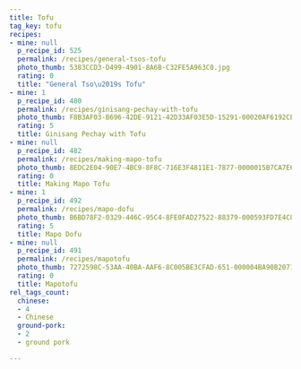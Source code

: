 ```yaml
---
title: Tofu
tag_key: tofu
recipes:
- mine: null
  p_recipe_id: 525
  permalink: /recipes/general-tsos-tofu
  photo_thumb: 5383CCD3-D499-4901-8A6B-C32FE5A963C0.jpg
  rating: 0
  title: "General Tso\u2019s Tofu"
- mine: 1
  p_recipe_id: 480
  permalink: /recipes/ginisang-pechay-with-tofu
  photo_thumb: F8B3AF03-B696-42DE-9121-42D33AF03E5D-15291-00020AF6192CE592.jpg
  rating: 5
  title: Ginisang Pechay with Tofu
- mine: null
  p_recipe_id: 482
  permalink: /recipes/making-mapo-tofu
  photo_thumb: 8EDC2E04-90E7-4BC9-8F8C-716E3F4811E1-7877-0000015B7CA7E6CB.jpg
  rating: 0
  title: Making Mapo Tofu
- mine: 1
  p_recipe_id: 492
  permalink: /recipes/mapo-dofu
  photo_thumb: B6BD78F2-0329-446C-95C4-8FE0FAD27522-88379-000593FD7E4C8E6D.jpg
  rating: 5
  title: Mapo Dofu
- mine: null
  p_recipe_id: 491
  permalink: /recipes/mapotofu
  photo_thumb: 7272598C-53AA-40BA-AAF6-8C005BE3CFAD-651-000004BA90B2071E.jpg
  rating: 0
  title: Mapotofu
rel_tags_count:
  chinese:
  - 4
  - Chinese
  ground-pork:
  - 2
  - ground pork

---
```

